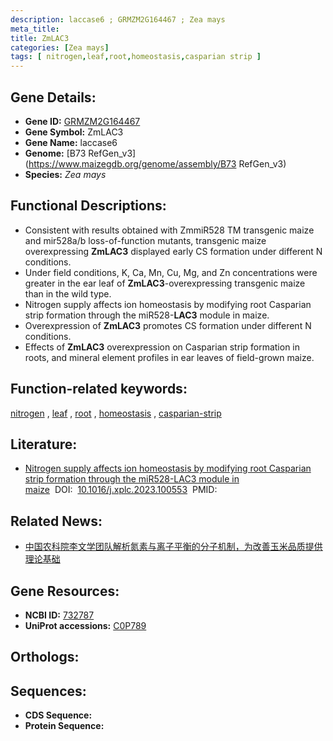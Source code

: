 ```yaml
---
description: laccase6 ; GRMZM2G164467 ; Zea mays
meta_title:
title: ZmLAC3
categories: [Zea mays]
tags: [ nitrogen,leaf,root,homeostasis,casparian strip ]
---
```


## Gene Details:
- **Gene ID:**	[GRMZM2G164467](https://www.maizegdb.org/gene_center/gene/GRMZM2G164467)
- **Gene Symbol:** ZmLAC3
- **Gene Name:** laccase6
- **Genome:** [B73 RefGen_v3](https://www.maizegdb.org/genome/assembly/B73 RefGen_v3)
- **Species:** *Zea mays*

## Functional Descriptions:
   - Consistent with results obtained with ZmmiR528 TM transgenic maize and mir528a/b loss-of-function mutants, transgenic maize overexpressing **ZmLAC3** displayed early CS formation under different N conditions.
   - Under field conditions, K, Ca, Mn, Cu, Mg, and Zn concentrations were greater in the ear leaf of **ZmLAC3**-overexpressing transgenic maize than in the wild type. 
   - Nitrogen supply affects ion homeostasis by modifying root Casparian strip formation through the miR528-**LAC3** module in maize.
   - Overexpression of **ZmLAC3** promotes CS formation under different N conditions.
   - Effects of **ZmLAC3** overexpression on Casparian strip formation in roots, and mineral element profiles in ear leaves of field-grown maize.

## Function-related keywords:
[nitrogen](/tags/nitrogen/)&nbsp;,&nbsp;[leaf](/tags/leaf/)&nbsp;,&nbsp;[root](/tags/root/)&nbsp;,&nbsp;[homeostasis](/tags/homeostasis/)&nbsp;,&nbsp;[casparian-strip](/tags/casparian-strip/)

## Literature:
   - [Nitrogen supply affects ion homeostasis by modifying root Casparian strip formation through the miR528-LAC3 module in maize]( https://www.sciencedirect.com/science/article/pii/S2590346223000512?via%3Dihub)&nbsp;&nbsp;DOI:&nbsp;&nbsp;[10.1016/j.xplc.2023.100553](https://www.sciencedirect.com/science/article/pii/S2590346223000512?via%3Dihub)&nbsp;&nbsp;PMID:&nbsp;&nbsp;[](https://pubmed.ncbi.nlm.nih.gov//)

## Related News:
   - [中国农科院李文学团队解析氮素与离子平衡的分子机制，为改善玉米品质提供理论基础](https://mp.weixin.qq.com/s?__biz=MzIyOTY2NDYyNQ==&mid=2247564085&idx=3&sn=79a8174d44ea09932b9dc19f77b5519c&chksm=e8bc892bdfcb003d3c9732fd11b5a68b06e264118594d7ed6e82419e1549534a2f20a5522fd8&scene=27#wechat_redirect)

## Gene Resources:
- **NCBI ID:** [732787](https://www.ncbi.nlm.nih.gov/gene/?term=732787)
- **UniProt accessions:** [C0P789](https://www.uniprot.org/uniprotkb/C0P789/entry)

## Orthologs:

## Sequences:
- **CDS Sequence:**
- **Protein Sequence:**
